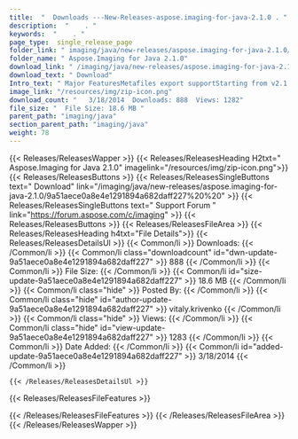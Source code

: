 ```yaml
---
title:  "  Downloads ---New-Releases-aspose.imaging-for-java-2.1.0 . " 
description:  "    . " 
keywords:  "    . " 
page_type:  single_release_page
folder_link: " imaging/java/new-releases/aspose.imaging-for-java-2.1.0/"
folder_name: " Aspose.Imaging for Java 2.1.0"
download_link: " /imaging/java/new-releases/aspose.imaging-for-java-2.1.0/9a51aece0a8e4e1291894a682daff227"
download_text: " Download"
Intro_text: " Major FeaturesMetafiles export supportStarting from v2.1 Aspose.Imaging for Java..."
image_link: "/resources/img/zip-icon.png"
download_count: "   3/18/2014  Downloads: 888  Views: 1282"
file_size: "  File Size: 18.6 MB "
parent_path: "imaging/java"
section_parent_path: "imaging/java"
weight: 78 
---
```


{{< Releases/ReleasesWapper >}}
  {{< Releases/ReleasesHeading H2txt=" Aspose.Imaging for Java 2.1.0" imagelink="/resources/img/zip-icon.png">}}
  {{< Releases/ReleasesButtons >}}
    {{< Releases/ReleasesSingleButtons text=" Download" link="/imaging/java/new-releases/aspose.imaging-for-java-2.1.0/9a51aece0a8e4e1291894a682daff227%20%20" >}}
    {{< Releases/ReleasesSingleButtons text=" Support Forum " link="https://forum.aspose.com/c/imaging" >}}
  {{< Releases/ReleasesButtons >}}
  {{< Releases/ReleasesFileArea >}}
    {{< Releases/ReleasesHeading h4txt="File Details">}}
    {{< Releases/ReleasesDetailsUl >}}
            {{< Common/li  >}} Downloads: {{< /Common/li >}} 
      {{< Common/li class="downloadcount" id="dwn-update-9a51aece0a8e4e1291894a682daff227" >}} 888 {{< /Common/li >}} 
      {{< Common/li  >}} File Size: {{< /Common/li >}} 
      {{< Common/li id="size-update-9a51aece0a8e4e1291894a682daff227" >}} 18.6 MB {{< /Common/li >}} 
      {{< Common/li  class="hide" >}} Posted By: {{< /Common/li >}} 
      {{< Common/li class="hide" id="author-update-9a51aece0a8e4e1291894a682daff227" >}} vitaly.krivenko {{< /Common/li >}} 
      {{< Common/li class="hide"  >}} Views: {{< /Common/li >}} 
      {{< Common/li class="hide" id="view-update-9a51aece0a8e4e1291894a682daff227" >}} 1283 {{< /Common/li >}} 
      {{< Common/li  >}} Date Added: {{< /Common/li >}} 
      {{< Common/li id="added-update-9a51aece0a8e4e1291894a682daff227" >}} 3/18/2014 {{< /Common/li >}} 

    {{< /Releases/ReleasesDetailsUl >}}

  {{< Releases/ReleasesFileFeatures >}}
      
  {{< /Releases/ReleasesFileFeatures >}}
 {{< /Releases/ReleasesFileArea >}}
{{< /Releases/ReleasesWapper >}}


